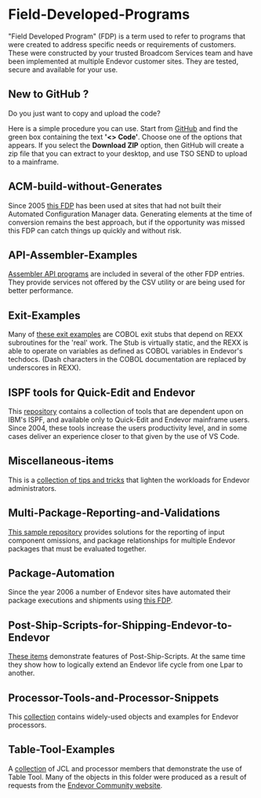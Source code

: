 # Field-Developed-Programs

"Field Developed Program" (FDP) is a term used to refer to programs that were created to address specific needs or requirements of customers. These were constructed by your trusted Broadcom Services team and have been implemented at multiple Endevor customer sites.
They are tested, secure and available for your use.

## New to GitHub ? ## 

Do you just want to copy and upload the code? 

Here is a simple procedure you can use. Start from [GitHub](https://github.com/BroadcomMFD/broadcom-product-scripts) and find the green box containing the text **'<> Code'**.  Choose one of the options that appears. If you select the **Download ZIP** option, then GitHub will create a zip file that you can extract to your desktop, and use TSO SEND to upload to a mainframe.  

## ACM-build-without-Generates

Since 2005 [this FDP](https://github.com/BroadcomMFD/broadcom-product-scripts/tree/Field-Developed-Processes/endevor/Field-Developed-Programs/ACM-build-without-Generates) has been used at sites that had not built their Automated Configuration Manager data. Generating elements at the time of conversion remains the best approach, but if the opportunity was missed this FDP can catch things up quickly and without risk.

## API-Assembler-Examples

[Assembler API programs](https://github.com/BroadcomMFD/broadcom-product-scripts/tree/Field-Developed-Processes/endevor/Field-Developed-Programs/API-Assembler-Examples) are included in several of the other FDP entries. They provide services not offered by the CSV utility or are being used for better performance. 

## Exit-Examples

Many of [these exit examples](https://github.com/BroadcomMFD/broadcom-product-scripts/tree/Field-Developed-Processes/endevor/Field-Developed-Programs/Exit-Examples) are COBOL exit stubs that depend on REXX subroutines for the 'real' work.
The Stub is virtually static, and the REXX is able to operate on variables as defined as COBOL variables in Endevor's techdocs. (Dash characters in the COBOL documentation are replaced by underscores in REXX).

## ISPF tools for Quick-Edit and Endevor

This [repository](https://github.com/BroadcomMFD/broadcom-product-scripts/tree/Field-Developed-Processes/endevor/Field-Developed-Programs/ISPF-tools-for-Quick-Edit-and-Endevor) contains a collection of tools that are dependent upon on IBM's ISPF, and available only to Quick-Edit and Endevor mainframe users. Since 2004, these tools increase the users productivity level, and in some cases deliver an experience closer to that given by the use of VS Code.

## Miscellaneous-items

This is a [collection of tips and tricks](https://github.com/BroadcomMFD/broadcom-product-scripts/tree/Field-Developed-Processes/endevor/Field-Developed-Programs/Miscellaneous-items) that lighten the workloads for Endevor administrators.

## Multi-Package-Reporting-and-Validations

[This sample repository](https://github.com/BroadcomMFD/broadcom-product-scripts/tree/Field-Developed-Processes/endevor/Field-Developed-Programs/Multi-Package-Reporting-and-Validations) provides solutions for the reporting of input component omissions, and package relationships for multiple Endevor packages that must be evaluated together.

## Package-Automation

Since the year 2006 a number of Endevor sites have automated their package executions and shipments using [this FDP](https://github.com/BroadcomMFD/broadcom-product-scripts/tree/Field-Developed-Processes/endevor/Field-Developed-Programs/Package-Automation).

## Post-Ship-Scripts-for-Shipping-Endevor-to-Endevor

[These items](https://github.com/BroadcomMFD/broadcom-product-scripts/tree/Field-Developed-Processes/endevor/Field-Developed-Programs/Post-Ship-Scripts-for-Shipping-Endevor-to-Endevor) demonstrate features of Post-Ship-Scripts. At the same time they show how to logically extend an Endevor life cycle from one Lpar to another.

## Processor-Tools-and-Processor-Snippets

This [collection](https://github.com/BroadcomMFD/broadcom-product-scripts/tree/Field-Developed-Processes/endevor/Field-Developed-Programs/Processor-Tools-and-Processor-Snippets) contains widely-used objects and examples  for Endevor processors.

## Table-Tool-Examples

A [collection](https://github.com/BroadcomMFD/broadcom-product-scripts/tree/Field-Developed-Processes/endevor/Field-Developed-Programs/Table-Tool-Examples) of JCL and processor members that demonstrate the use of Table Tool. Many of the objects in this folder were produced as a result of requests from the [Endevor Community website](https://community.broadcom.com/home).
